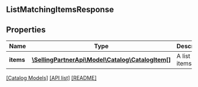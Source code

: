 ## ListMatchingItemsResponse

## Properties

Name | Type | Description | Notes
------------ | ------------- | ------------- | -------------
**items** | [**\SellingPartnerApi\Model\Catalog\CatalogItem[]**](CatalogItem.md) | A list of items. | [optional]

[[Catalog Models]](../) [[API list]](../../Api) [[README]](../../../README.md)
